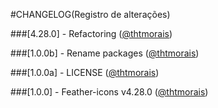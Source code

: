﻿#CHANGELOG(Registro de alterações)

###[4.28.0] - Refactoring ([@thtmorais](https://gitlab.com/thtmorais))

###[1.0.0b] - Rename packages ([@thtmorais](https://gitlab.com/thtmorais))

###[1.0.0a] - LICENSE ([@thtmorais](https://gitlab.com/thtmorais))

###[1.0.0] - Feather-icons v4.28.0 ([@thtmorais](https://gitlab.com/thtmorais))